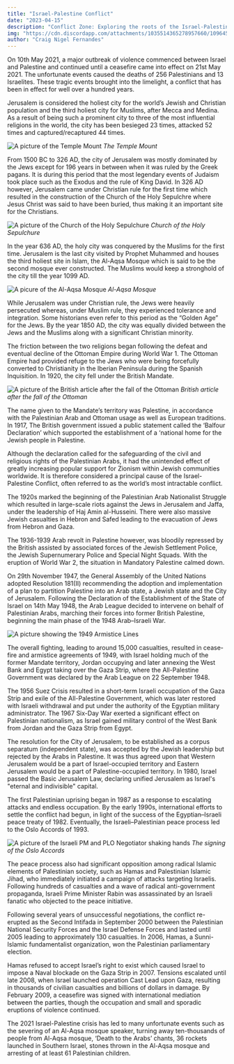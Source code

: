 ```yaml
---
title: "Israel-Palestine Conflict"
date: "2023-04-15"
description: "Conflict Zone: Exploring the roots of the Israel-Palestine conflict"
img: "https://cdn.discordapp.com/attachments/1035514365278957660/1096452028596756542/Bill_Clinton2C_Yitzhak_Rabin2C_Yasser_Arafat_at_the_White_House_1993-09-13.png"
author: "Craig Nigel Fernandes"
---
```


On 10th May 2021, a major outbreak of violence commenced between Israel and Palestine and continued until a ceasefire came into effect on 21st May 2021. The unfortunate events caused the deaths of 256 Palestinians and 13 Israelites. These tragic events brought into the limelight, a conflict that has been in effect for well over a hundred years.

Jerusalem is considered the holiest city for the world’s Jewish and Christian population and the third holiest city for Muslims, after Mecca and Medina. As a result of being such a prominent city to three of the most influential religions in the world, the city has been besieged 23 times, attacked 52 times and captured/recaptured 44 times.

![A picture of the Temple Mount](https://cdn.discordapp.com/attachments/1035514365278957660/1096452751879315607/Temple-Mount.png)
_The Temple Mount_

From 1500 BC to 326 AD, the city of Jerusalem was mostly dominated by the Jews except for 196 years in between when it was ruled by the Greek pagans. It is during this period that the most legendary events of Judaism took place such as the Exodus and the rule of King David. In 326 AD however, Jerusalem came under Christian rule for the first time which resulted in the construction of the Church of the Holy Sepulchre where Jesus Christ was said to have been buried, thus making it an important site for the Christians.

![A picture of the Church of the Holy Sepulchure](https://cdn.discordapp.com/attachments/1035514365278957660/1096452681872179350/Church_of_the_Holy_Sepulchre_by_Gerd_Eichmann_28cropped29.png)
_Church of the Holy Sepulchure_

In the year 636 AD, the holy city was conquered by the Muslims for the first time. Jerusalem is the last city visited by Prophet Muhammed and houses the third holiest site in Islam, the Al-Aqsa Mosque which is said to be the second mosque ever constructed. The Muslims would keep a stronghold of the city till the year 1099 AD.

![A picure of the Al-Aqsa Mosque](https://cdn.discordapp.com/attachments/1035514365278957660/1096452568198160485/1200px-Jerusalem-2013-Temple_Mount-Al-Aqsa_Mosque_28NE_exposure29.png)
_Al-Aqsa Mosque_

While Jerusalem was under Christian rule, the Jews were heavily persecuted whereas, under Muslim rule, they experienced tolerance and integration. Some historians even refer to this period as the “Golden Age” for the Jews. By the year 1850 AD, the city was equally divided between the Jews and the Muslims along with a significant Christian minority.

The friction between the two religions began following the defeat and eventual decline of the Ottoman Empire during World War 1. The Ottoman Empire had provided refuge to the Jews who were being forcefully converted to Christianity in the Iberian Peninsula during the Spanish Inquisition. In 1920, the city fell under the British Mandate.

![A picture of the British article after the fall of the Ottoman](https://cdn.discordapp.com/attachments/1035514365278957660/1096452471217467433/DQw7ZbuVoAAvT9g.png)
_British article after the fall of the Ottoman_

The name given to the Mandate’s territory was Palestine, in accordance with the Palestinian Arab and Ottoman usage as well as European traditions. In 1917, The British government issued a public statement called the ‘Balfour Declaration’ which supported the establishment of a ‘national home for the Jewish people in Palestine.

Although the declaration called for the safeguarding of the civil and religious rights of the Palestinian Arabs, it had the unintended effect of greatly increasing popular support for Zionism within Jewish communities worldwide. It is therefore considered a principal cause of the Israel-Palestine Conflict, often referred to as the world’s most intractable conflict.

The 1920s marked the beginning of the Palestinian Arab Nationalist Struggle which resulted in large-scale riots against the Jews in Jerusalem and Jaffa, under the leadership of Haj Amin al-Husseini. There were also massive Jewish casualties in Hebron and Safed leading to the evacuation of Jews from Hebron and Gaza.

The 1936-1939 Arab revolt in Palestine however, was bloodily repressed by the British assisted by associated forces of the Jewish Settlement Police, the Jewish Supernumerary Police and Special Night Squads. With the eruption of World War 2, the situation in Mandatory Palestine calmed down.

On 29th November 1947, the General Assembly of the United Nations adopted Resolution 181(II) recommending the adoption and implementation of a plan to partition Palestine into an Arab state, a Jewish state and the City of Jerusalem. Following the Declaration of the Establishment of the State of Israel on 14th May 1948,  the Arab League decided to intervene on behalf of Palestinian Arabs, marching their forces into former British Palestine, beginning the main phase of the 1948 Arab–Israeli War.

![A picture showing the 1949 Armistice Lines](https://cdn.discordapp.com/attachments/1035514365278957660/1096452042861596702/114380422_03_1949_armistice_line_640-nc.png)

The overall fighting, leading to around 15,000 casualties, resulted in cease-fire and armistice agreements of 1949, with Israel holding much of the former Mandate territory, Jordan occupying and later annexing the West Bank and Egypt taking over the Gaza Strip, where the All-Palestine Government was declared by the Arab League on 22 September 1948.

The 1956 Suez Crisis resulted in a short-term Israeli occupation of the Gaza Strip and exile of the All-Palestine Government, which was later restored with Israeli withdrawal and put under the authority of the Egyptian military administrator. The 1967 Six-Day War exerted a significant effect on Palestinian nationalism, as Israel gained military control of the West Bank from Jordan and the Gaza Strip from Egypt.

The resolution for the City of Jerusalem, to be established as a corpus separatum (independent state), was accepted by the Jewish leadership but rejected by the Arabs in Palestine. It was thus agreed upon that Western Jerusalem would be a part of Israel-occupied territory and Eastern Jerusalem would be a part of Palestine-occupied territory. In 1980, Israel passed the Basic Jerusalem Law, declaring unified Jerusalem as Israel's "eternal and indivisible" capital.

The first Palestinian uprising began in 1987 as a response to escalating attacks and endless occupation. By the early 1990s, international efforts to settle the conflict had begun, in light of the success of the Egyptian–Israeli peace treaty of 1982. Eventually, the Israeli–Palestinian peace process led to the Oslo Accords of 1993. 

![A picture of the Israeli PM and PLO Negotiator shaking hands](https://cdn.discordapp.com/attachments/1035514365278957660/1096452028596756542/Bill_Clinton2C_Yitzhak_Rabin2C_Yasser_Arafat_at_the_White_House_1993-09-13.png)
_The signing of the Oslo Accords_

The peace process also had significant opposition among radical Islamic elements of Palestinian society, such as Hamas and Palestinian Islamic Jihad, who immediately initiated a campaign of attacks targeting Israelis. Following hundreds of casualties and a wave of radical anti-government propaganda, Israeli Prime Minister Rabin was assassinated by an Israeli fanatic who objected to the peace initiative.

Following several years of unsuccessful negotiations, the conflict re-erupted as the Second Intifada in September 2000 between the Palestinian National Security Forces and the Israel Defense Forces and lasted until 2005 leading to approximately 130 casualties. In 2006, Hamas, a Sunni-Islamic fundamentalist organization, won the Palestinian parliamentary election.

Hamas refused to accept Israel’s right to exist which caused Israel to impose a Naval blockade on the Gaza Strip in 2007. Tensions escalated until late 2008, when Israel launched operation Cast Lead upon Gaza, resulting in thousands of civilian casualties and billions of dollars in damage. By February 2009, a ceasefire was signed with international mediation between the parties, though the occupation and small and sporadic eruptions of violence continued.

The 2021 Israel-Palestine crisis has led to many unfortunate events such as the severing of an Al-Aqsa mosque speaker, turning away ten-thousands of people from Al-Aqsa mosque, ‘Death to the Arabs’ chants, 36 rockets launched in Southern Israel, stones thrown in the Al-Aqsa mosque and arresting of at least 61 Palestinian children.



